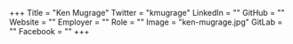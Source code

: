 +++
Title = "Ken Mugrage"
Twitter = "kmugrage"
LinkedIn = ""
GitHub = ""
Website = ""
Employer = ""
Role = ""
Image = "ken-mugrage.jpg"
GitLab = ""
Facebook = ""
+++

